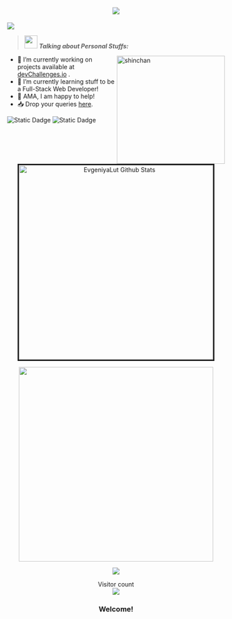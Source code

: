 
<h1 align="center">
  <a href="#">
    <img src="https://readme-typing-svg.herokuapp.com/?lines=Hey,+There!+👋;Evgeniya+here+Lut+IN...;Nice+to+meet+you!&center=true&size=30">
  </a>
</h1>

<img src="https://github.com/EvgeniyaLut/EvgeniyaLut/blob/main/%D1%82%D0%B0%D0%BD%D0%B5%D1%86.gif">


> <img src="assets/gifs/star.gif" width="30px">&nbsp;***Talking about Personal Stuffs:***

<img align="right" width=250px alt="shinchan" src="assets/gifs/shinchan.gif" />

-   🔭 I’m currently working on projects available at [devChallenges.io](https://devchallenges.io/) .
-   🌱 I’m currently learning stuff to be a Full-Stack Web Developer!
-   💬 AMA, I am happy to help!
-   📥 Drop your queries <a target="_blank" href="https://mailhide.io/e/uOjPBy2V">here</a>.


![Static Dadge](https://img.shields.io/badge/py-python-blue?logo=python)  ![Static Dadge](https://img.shields.io/badge/-autocad-red?style=plastic&logo=autocad)


<p align='center'><img width="450px" style="border-style:solid" src="https://github-readme-streak-stats.herokuapp.com/?user=EvgeniyaLut&theme=radical" alt="EvgeniyaLut Github Stats" />
  </p> 
   <p align='center'>
  <img width="450px" src="https://github-readme-stats.vercel.app/api?username=EvgeniyaLut&count_private=true&theme=radical"/>
</p>
  <p align='center'>
  <img src = "https://github-readme-stats.vercel.app/api/top-langs/?username=EvgeniyaLut&theme=radical&hide=jupyter%20notebook&layout=compact&langs_count=8"></p>

<p align="center"> 
  Visitor count<br>
  <img src="https://profile-counter.glitch.me/EvgeniyaLut/count.svg" />
</p>
 <div align="center">
 
 ### Welcome!

</div>
